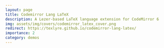 ```yaml
---
layout: page
title: Codemirror Lang LaTeX
description: A Lezer-based LaTeX language extension for CodeMirror 6
img: assets/img/covers/codemirror_latex_cover.png
redirect: https://texlyre.github.io/codemirror-lang-latex/
importance: 2
category: demos
---
```

